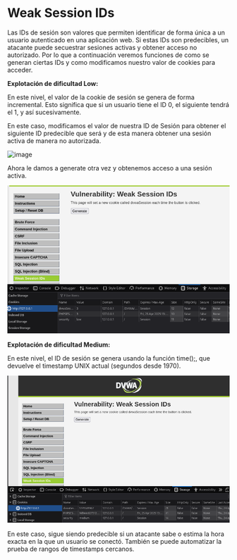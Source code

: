 # Weak Session IDs

Las IDs de sesión son valores que permiten identificar de forma única a un usuario autenticado en una aplicación web. Si estas IDs son predecibles, un atacante puede secuestrar sesiones activas y obtener acceso no autorizado. Por lo que a continuación veremos funciones de como se generan ciertas IDs y como modificamos nuestro valor de cookies para acceder.

**Explotación de dificultad Low:**

En este nivel, el valor de la cookie de sesión se genera de forma incremental. Esto significa que si un usuario tiene el ID 0, el siguiente tendrá el 1, y así sucesivamente.

En este caso, modificamos el valor de nuestra ID de Sesión para obtener el siguiente ID predecible que será y de esta manera obtener una sesión activa de manera no autorizada.

![image](https://github.com/user-attachments/assets/c5b11a4b-7c36-4575-9005-7fa8e2182239)

Ahora le damos a generate otra vez y obtenemos acceso a una sesión activa.

![L2](./Assets/Weak%20Session%20ID/LOW%20-%202.png)

**Explotación de dificultad Medium:**

En este nivel, el ID de sesión se genera usando la función time();, que devuelve el timestamp UNIX actual (segundos desde 1970).

![M1](./Assets/Weak%20Session%20ID/MEDIUM%20-%201.png)

En este caso, sigue siendo predecible si un atacante sabe o estima la hora exacta en la que un usuario se conectó. También se puede automatizar la prueba de rangos de timestamps cercanos.
